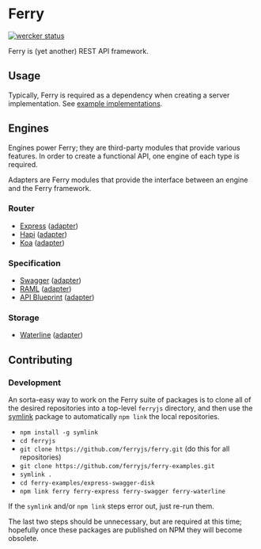 # Ferry

[![wercker status](https://app.wercker.com/status/db691bd039bb0c0640e6e934d47d7dec/s "wercker status")](https://app.wercker.com/project/bykey/db691bd039bb0c0640e6e934d47d7dec)

Ferry is (yet another) REST API framework.


## Usage

Typically, Ferry is required as a dependency when creating a server implementation. See [example implementations](https://github.com/ferryjs/ferry-examples).


## Engines

Engines power Ferry; they are third-party modules that provide various features. In order to create a functional API, one engine of each type is required.

Adapters are Ferry modules that provide the interface between an engine and the Ferry framework.

### Router

* [Express](http://expressjs.com) ([adapter](https://github.com/ferryjs/ferry-express))
* [Hapi](http://hapijs.com) ([adapter](https://github.com/ferryjs/ferry-hapi))
* [Koa](http://koajs.com) ([adapter](https://github.com/ferryjs/ferry-koa))

### Specification

* [Swagger](http://swagger.io) ([adapter](https://github.com/ferryjs/ferry-swagger))
* [RAML](http://raml.org) ([adapter](https://github.com/ferryjs/ferry-raml))
* [API Blueprint](https://apiblueprint.org) ([adapter](https://github.com/ferryjs/ferry-api-blueprint))

### Storage

* [Waterline](https://github.com/balderdashy/waterline) ([adapter](https://github.com/ferryjs/ferry-waterline))


## Contributing

### Development

An sorta-easy way to work on the Ferry suite of packages is to clone all of the desired repositories into a top-level `ferryjs` directory, and then use the [symlink](https://www.npmjs.com/package/symlink) package to automatically `npm link` the local repositories.

- `npm install -g symlink`
- `cd ferryjs`
- `git clone https://github.com/ferryjs/ferry.git` (do this for all repositories)
- `git clone https://github.com/ferryjs/ferry-examples.git`
- `symlink .`
- `cd ferry-examples/express-swagger-disk`
- `npm link ferry ferry-express ferry-swagger ferry-waterline`

If the `symlink` and/or `npm link` steps error out, just re-run them.

The last two steps should be unnecessary, but are required at this time; hopefully once these packages are published on NPM they will become obsolete.
